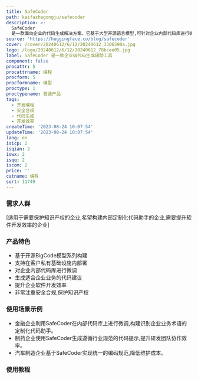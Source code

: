 ```yaml
---
title: SafeCoder
path: kaifazhegongju/safecoder
description: >-
  SafeCoder
  是一款面向企业的代码生成解决方案。它基于大型开源语言模型,可针对企业内部代码库进行微调,生成适用于企业业务场景的代码建议,从而显著提升开发效率。该解决方案非常注重安全与合规,代码训练和推理全部在客户的基础设施内完成,保证代码和模型不会泄露给任何第三方。关键特性包括:基于开源模型与dataset训练,无供应商锁定;支持多种硬件部署,针对企业IT基础设施优化;兼容主流IDE,为开发者提供即时代码提示。
source: 'https://huggingface.co/blog/safecoder'
cover: /cover/20240612/6/12/20240612_3306590a.jpg
logo: /logo/20240612/6/12/20240612_78bcee05.jpg
label: SafeCoder 是一款企业级代码生成辅助工具
component: false
procattr: 5
procattrname: 编程
procform: 5
procformname: 模型
proctype: 1
proctypename: 普通产品
tags:
  - 开发编程
  - 安全合规
  - 代码生成
  - 开发效率
createTime: '2023-08-24 10:07:54'
updateTime: '2023-08-24 10:07:54'
lang: en
isicp: 2
isqian: 2
iswx: 2
isqq: 2
iscom: 2
price: ''
catname: 编程
sort: 11749
---
```




### 需求人群
[适用于需要保护知识产权的企业,希望构建内部定制化代码助手的企业,需要提升软件开发效率的企业]

### 产品特色
- 基于开源BigCode模型系列构建
- 支持在客户私有基础设施内部署
- 对企业内部代码库进行微调
- 生成适合企业业务的代码建议
- 提升企业软件开发效率
- 非常注重安全合规,保护知识产权

### 使用场景示例
- 金融企业利用SafeCoder在内部代码库上进行微调,构建识别企业业务术语的定制化代码助手。
- 制药企业使用SafeCoder生成遵循行业规范的代码提示,提升研发团队协作效率。
- 汽车制造企业基于SafeCoder实现统一的编码规范,降低维护成本。

### 使用教程


  
